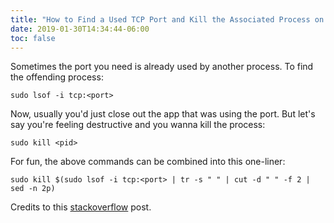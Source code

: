 ```yaml
---
title: "How to Find a Used TCP Port and Kill the Associated Process on Your Mac"
date: 2019-01-30T14:34:44-06:00
toc: false
---
```


Sometimes the port you need is already used by another process. To find the offending process:

```
sudo lsof -i tcp:<port>
```

Now, usually you'd just close out the app that was using the port. But let's say you're feeling destructive and you wanna kill the process:

```
sudo kill <pid>
```

For fun, the above commands can be combined into this one-liner:

```
sudo kill $(sudo lsof -i tcp:<port> | tr -s " " | cut -d " " -f 2 | sed -n 2p)
```

Credits to this [stackoverflow](https://stackoverflow.com/questions/3855127/find-and-kill-process-locking-port-3000-on-mac) post. 
